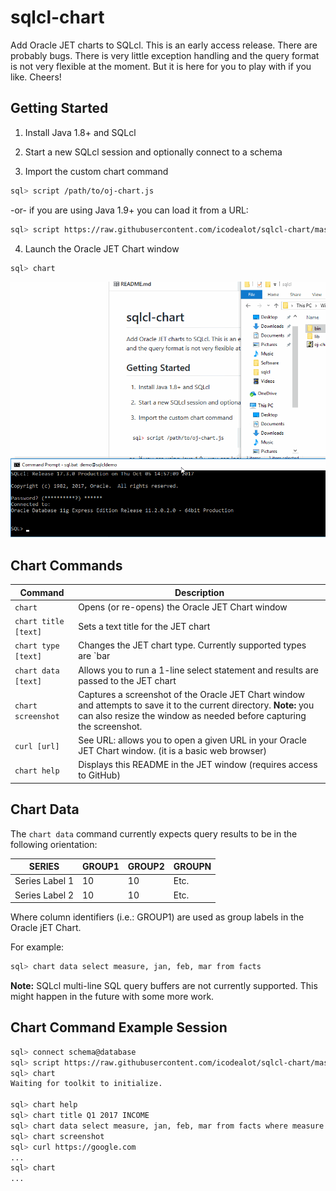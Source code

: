 # sqlcl-chart
Add Oracle JET charts to SQLcl. This is an early access release. There are probably bugs. There is very little exception handling and the query format is not very flexible at the moment. But it is here for you to play with if you like. Cheers!

## Getting Started

1. Install Java 1.8+ and SQLcl

2. Start a new SQLcl session and optionally connect to a schema

3. Import the custom chart command

```bash
sql> script /path/to/oj-chart.js
```

-or- if you are using Java 1.9+ you can load it from a URL:

```bash
sql> script https://raw.githubusercontent.com/icodealot/sqlcl-chart/master/oj-chart.js
```

4. Launch the Oracle JET Chart window

```bash
sql> chart
```
![SQLcl JET Chart Demo](/oj-chart_demo.gif?raw=true)

## Chart Commands

Command | Description
------ | ------
`chart` | Opens (or re-opens) the Oracle JET Chart window
`chart title [text]` | Sets a text title for the JET chart
`chart type [text]` | Changes the JET chart type. Currently supported types are `bar | line | combo | area | lineWithArea | pie`
`chart data [text]` | Allows you to run a 1-line select statement and results are passed to the JET chart
`chart screenshot` | Captures a screenshot of the Oracle JET Chart window and attempts to save it to the current directory. **Note:** you can also resize the window as needed before capturing the screenshot.
`curl [url]` | See URL: allows you to open a given URL in your Oracle JET Chart window. (it is a basic web browser)
`chart help` | Displays this README in the JET window (requires access to GitHub)

## Chart Data

The `chart data` command currently expects query results to be in the following orientation:

SERIES | GROUP1 | GROUP2 | GROUPN
------ | ------ | ------ | ------
Series Label 1 | 10 | 10 | Etc.
Series Label 2 | 10 | 10 | Etc.

Where column identifiers (i.e.: GROUP1) are used as group labels in the Oracle jET Chart.

For example:

```bash
sql> chart data select measure, jan, feb, mar from facts
```

**Note:** SQLcl multi-line SQL query buffers are not currently supported. This might happen in the future with some more work.

## Chart Command Example Session

```bash
sql> connect schema@database
sql> script https://raw.githubusercontent.com/icodealot/sqlcl-chart/master/oj-chart.js
sql> chart
Waiting for toolkit to initialize.

sql> chart help
sql> chart title Q1 2017 INCOME
sql> chart data select measure, jan, feb, mar from facts where measure = 'SALES'
sql> chart screenshot
sql> curl https://google.com
...
sql> chart
...
```
